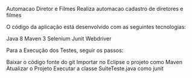 Automacao Diretor e Filmes
Realiza automacao cadastro de diretores e filmes

O código da aplicação está desenvolvido com as seguintes tecnologias:

Java 8
Maven 3
Selenium
Junit
Webdriver

Para a Execução dos Testes, seguir os passos:

Baixar o código fonte do git
Importar no Eclipse o projeto como Maven
Atualizar o Projeto
Executar a classe SuiteTeste.java como junit
